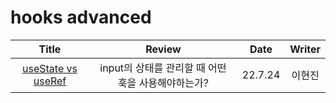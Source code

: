 # hooks advanced

|                                              Title                                              |                       Review                       |  Date   | Writer |
| :---------------------------------------------------------------------------------------------: | :------------------------------------------------: | :-----: | :----: |
| <a href="https://velog.io/@hyunjine/useState-vs-useRef" target="_blank">useState vs useRef </a> | input의 상태를 관리할 때 어떤 훅을 사용해야하는가? | 22.7.24 | 이현진 |
